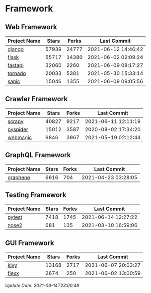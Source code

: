 # Framework

## Web Framework
| Project Name | Stars | Forks | Last Commit |
| ------------ | ----- | ----- | ----------- |
| [django](https://github.com/django/django) | 57939 | 24777 | 2021-06-12 14:46:42 |
| [flask](https://github.com/pallets/flask) | 55717 | 14380 | 2021-06-02 02:09:24 |
| [fastapi](https://github.com/tiangolo/fastapi) | 32060 | 2260 | 2021-06-09 08:17:27 |
| [tornado](https://github.com/tornadoweb/tornado) | 20033 | 5381 | 2021-05-30 15:33:14 |
| [sanic](https://github.com/sanic-org/sanic) | 15046 | 1355 | 2021-06-09 09:05:56 |

## Crawler Framework
| Project Name | Stars | Forks | Last Commit |
| ------------ | ----- | ----- | ----------- |
| [scrapy](https://github.com/scrapy/scrapy) | 40827 | 9217 | 2021-06-11 12:11:19 |
| [pyspider](https://github.com/binux/pyspider) | 15012 | 3587 | 2020-08-02 17:34:20 |
| [webmagic](https://github.com/code4craft/webmagic) | 9846 | 3967 | 2021-05-19 02:12:44 |

## GraphQL Framework
| Project Name | Stars | Forks | Last Commit |
| ------------ | ----- | ----- | ----------- |
| [graphene](https://github.com/graphql-python/graphene) | 6616 | 704 | 2021-04-23 03:28:05 |

## Testing Framework
| Project Name | Stars | Forks | Last Commit |
| ------------ | ----- | ----- | ----------- |
| [pytest](https://github.com/pytest-dev/pytest) | 7418 | 1745 | 2021-06-14 12:27:22 |
| [nose2](https://github.com/nose-devs/nose2) | 681 | 135 | 2021-03-10 16:59:06 |

## GUI Framework
| Project Name | Stars | Forks | Last Commit |
| ------------ | ----- | ----- | ----------- |
| [kivy](https://github.com/kivy/kivy) | 13168 | 2717 | 2021-06-07 20:03:27 |
| [flexx](https://github.com/flexxui/flexx) | 2674 | 250 | 2021-06-02 13:00:59 |

*Update Date: 2021-06-14T23:00:49*